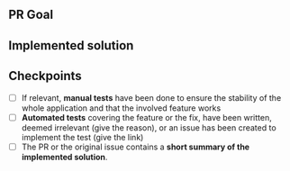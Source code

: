 <!-- Put here the original issue link if exist-->

## PR Goal

<!-- Explain the reason of the PR -->

## Implemented solution

<!-- Explain the technical choices -->

## Checkpoints

- [ ] If relevant, **manual tests** have been done to ensure the stability of the whole application and that the involved feature works
- [ ] **Automated tests** covering the feature or the fix, have been written, deemed irrelevant (give the reason), or an issue has been created to implement the test (give the link)
- [ ] The PR or the original issue contains a **short summary of the implemented solution**.
